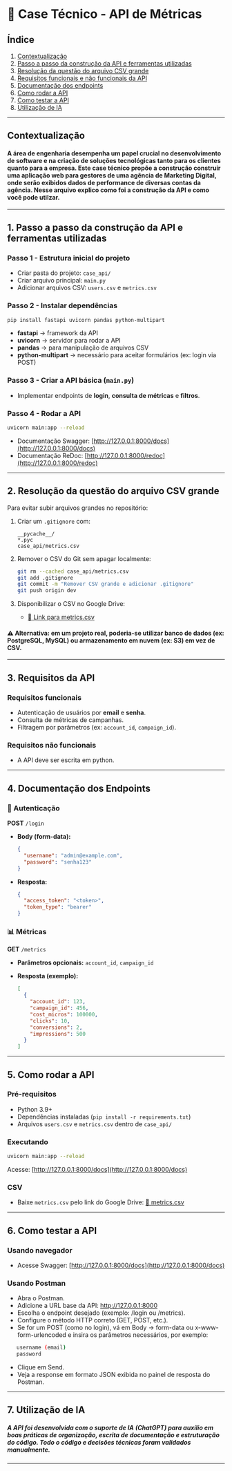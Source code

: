 # 📌 Case Técnico - API de Métricas

## Índice
1. [Contextualização](#contextualização)  
2. [Passo a passo da construção da API e ferramentas utilizadas](#passo-a-passo-da-construção-da-api-e-ferramentas-utilizadas)  
3. [Resolução da questão do arquivo CSV grande](#resolução-da-questão-do-arquivo-csv-grande)  
4. [Requisitos funcionais e não funcionais da API](#requisitos-funcionais-e-não-funcionais-da-api)  
5. [Documentação dos endpoints](#documentação-dos-endpoints)  
6. [Como rodar a API](#como-rodar-a-api)  
7. [Como testar a API](#como-testar-a-api)  
8. [Utilização de IA](#utilização-de-ia)  
---

## Contextualização
#### A área de engenharia desempenha um papel crucial no desenvolvimento de software e na criação de soluções tecnológicas tanto para os clientes quanto para a empresa. Este case técnico propõe a construção construir uma aplicação web para gestores de uma agência de Marketing Digital, onde serão exibidos dados de performance de diversas contas da agência. Nesse arquivo explico como foi a construção da API e como você pode utilzar.
---

## 1. Passo a passo da construção da API e ferramentas utilizadas

### Passo 1 - Estrutura inicial do projeto
* Criar pasta do projeto: `case_api/`
* Criar arquivo principal: `main.py`
* Adicionar arquivos CSV: `users.csv` e `metrics.csv`

### Passo 2 - Instalar dependências
```bash
pip install fastapi uvicorn pandas python-multipart
```
* **fastapi** → framework da API
* **uvicorn** → servidor para rodar a API
* **pandas** → para manipulação de arquivos CSV
* **python-multipart** → necessário para aceitar formulários (ex: login via POST)

### Passo 3 - Criar a API básica (`main.py`)
* Implementar endpoints de **login**, **consulta de métricas** e **filtros**.

### Passo 4 - Rodar a API
```bash
uvicorn main:app --reload
```
* Documentação Swagger: [http://127.0.0.1:8000/docs](http://127.0.0.1:8000/docs)
* Documentação ReDoc: [http://127.0.0.1:8000/redoc](http://127.0.0.1:8000/redoc)
---

## 2. Resolução da questão do arquivo CSV grande
Para evitar subir arquivos grandes no repositório:

1. Criar um `.gitignore` com:

   ```gitignore
   __pycache__/
   *.pyc
   case_api/metrics.csv
   ```
2. Remover o CSV do Git sem apagar localmente:

   ```bash
   git rm --cached case_api/metrics.csv
   git add .gitignore
   git commit -m "Remover CSV grande e adicionar .gitignore"
   git push origin dev
   ```
3. Disponibilizar o CSV no Google Drive:

   * [📂 Link para metrics.csv](https://drive.google.com/drive/folders/1wvkKhZcoikv4z4l40LCoj4-YVowotmQp?usp=sharing)

#### ⚠️ **Alternativa**: em um projeto real, poderia-se utilizar **banco de dados** (ex: PostgreSQL, MySQL) ou **armazenamento em nuvem** (ex: S3) em vez de CSV.
---

## 3. Requisitos da API

### Requisitos funcionais
* Autenticação de usuários por **email** e **senha**.
* Consulta de métricas de campanhas.
* Filtragem por parâmetros (ex: `account_id`, `campaign_id`).

### Requisitos não funcionais
* A API deve ser escrita em python.
---

## 4. Documentação dos Endpoints

### 🔑 Autenticação

**POST** `/login`

* **Body (form-data):**

  ```json
  {
    "username": "admin@example.com",
    "password": "senha123"
  }
  ```
* **Resposta:**

  ```json
  {
    "access_token": "<token>",
    "token_type": "bearer"
  }
  ```

### 📊 Métricas

**GET** `/metrics`

* **Parâmetros opcionais:** `account_id`, `campaign_id`
* **Resposta (exemplo):**

  ```json
  [
    {
      "account_id": 123,
      "campaign_id": 456,
      "cost_micros": 100000,
      "clicks": 10,
      "conversions": 2,
      "impressions": 500
    }
  ]
  ```

---

## 5. Como rodar a API

### Pré-requisitos
* Python 3.9+
* Dependências instaladas (`pip install -r requirements.txt`)
* Arquivos `users.csv` e `metrics.csv` dentro de `case_api/`

### Executando
```bash
uvicorn main:app --reload
```
Acesse: [http://127.0.0.1:8000/docs](http://127.0.0.1:8000/docs)

### CSV

* Baixe `metrics.csv` pelo link do Google Drive: [📂 metrics.csv](https://drive.google.com/drive/folders/1wvkKhZcoikv4z4l40LCoj4-YVowotmQp?usp=sharing)
---

## 6. Como testar a API

### Usando navegador

* Acesse Swagger: [http://127.0.0.1:8000/docs](http://127.0.0.1:8000/docs)

### Usando Postman 
- Abra o Postman.
- Adicione a URL base da API: http://127.0.0.1:8000
- Escolha o endpoint desejado (exemplo: /login ou /metrics).
- Configure o método HTTP correto (GET, POST, etc.).
- Se for um POST (como no login), vá em Body → form-data ou x-www-form-urlencoded e insira os parâmetros necessários, por exemplo:
 ```bash 
    username (email)
    password
```
- Clique em Send.
- Veja a response em formato JSON exibida no painel de resposta do Postman.
---

## 7. Utilização de IA

##### A API foi desenvolvida com o suporte de **IA (ChatGPT)** para auxílio em boas práticas de organização, escrita de documentação e estruturação do código. Todo o código e decisões técnicas foram validados manualmente.
---


